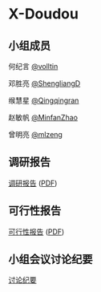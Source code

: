 # X-Doudou

## 小组成员

何纪言 [@volltin](https://github.com/volltin)

邓胜亮 [@ShengliangD](https://github.com/ShengliangD)

缑慧星 [@Qingqingran](https://github.com/Qingqingran)

赵敏帆 [@MinfanZhao](https://github.com/MinfanZhao)

曾明亮 [@mlzeng](https://github.com/mlzeng)

## 调研报告

[调研报告](research-report/README.md) ([PDF](research-report/README.pdf))

## 可行性报告

[可行性报告](feasibility-report/README.md) ([PDF](feasibility-report/README.pdf))

## 小组会议讨论纪要

[讨论纪要](discuss)
